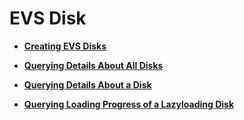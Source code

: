 # EVS Disk<a name="evs_04_3002"></a>

-   **[Creating EVS Disks](creating-evs-disks-api-v3.md)**  

-   **[Querying Details About All Disks](querying-details-about-all-disks-api-v3.md)**  

-   **[Querying Details About a Disk](querying-details-about-a-disk-api-v3.md)**  

-   **[Querying Loading Progress of a Lazyloading Disk](querying-loading-progress-of-a-lazyloading-disk.md)**  


